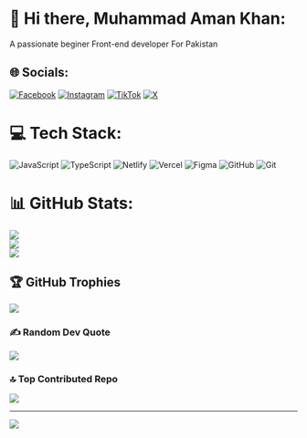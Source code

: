 # 💫 Hi there, Muhammad Aman Khan:
A passionate beginer Front-end developer For Pakistan


## 🌐 Socials:
[![Facebook](https://img.shields.io/badge/Facebook-%231877F2.svg?logo=Facebook&logoColor=white)](https://facebook.com/MuhammadAmanKhan) [![Instagram](https://img.shields.io/badge/Instagram-%23E4405F.svg?logo=Instagram&logoColor=white)](https://instagram.com/i_am_amankhan_10) [![TikTok](https://img.shields.io/badge/TikTok-%23000000.svg?logo=TikTok&logoColor=white)](https://tiktok.com/@@muhammadamankhan) [![X](https://img.shields.io/badge/X-black.svg?logo=X&logoColor=white)](https://x.com/@Aman_Khan_10) 

# 💻 Tech Stack:
![JavaScript](https://img.shields.io/badge/javascript-%23323330.svg?style=for-the-badge&logo=javascript&logoColor=%23F7DF1E) ![TypeScript](https://img.shields.io/badge/typescript-%23007ACC.svg?style=for-the-badge&logo=typescript&logoColor=white) ![Netlify](https://img.shields.io/badge/netlify-%23000000.svg?style=for-the-badge&logo=netlify&logoColor=#00C7B7) ![Vercel](https://img.shields.io/badge/vercel-%23000000.svg?style=for-the-badge&logo=vercel&logoColor=white) ![Figma](https://img.shields.io/badge/figma-%23F24E1E.svg?style=for-the-badge&logo=figma&logoColor=white) ![GitHub](https://img.shields.io/badge/github-%23121011.svg?style=for-the-badge&logo=github&logoColor=white) ![Git](https://img.shields.io/badge/git-%23F05033.svg?style=for-the-badge&logo=git&logoColor=white)
# 📊 GitHub Stats:
![](https://github-readme-stats.vercel.app/api?username=Muhammad-AmanKhan-10&theme=default_repocard&hide_border=false&include_all_commits=false&count_private=false)<br/>
![](https://github-readme-streak-stats.herokuapp.com/?user=Muhammad-AmanKhan-10&theme=default_repocard&hide_border=false)<br/>
![](https://github-readme-stats.vercel.app/api/top-langs/?username=Muhammad-AmanKhan-10&theme=default_repocard&hide_border=false&include_all_commits=false&count_private=false&layout=compact)

## 🏆 GitHub Trophies
![](https://github-profile-trophy.vercel.app/?username=Muhammad-AmanKhan-10&theme=radical&no-frame=false&no-bg=false&margin-w=4)

### ✍️ Random Dev Quote
![](https://quotes-github-readme.vercel.app/api?type=horizontal&theme=light)

### 🔝 Top Contributed Repo
![](https://github-contributor-stats.vercel.app/api?username=Muhammad-AmanKhan-10&limit=5&theme=default_repocard&combine_all_yearly_contributions=true)

---
[![](https://visitcount.itsvg.in/api?id=Muhammad-AmanKhan-10&icon=3&color=8)](https://visitcount.itsvg.in)

<!-- Proudly created with GPRM ( https://gprm.itsvg.in ) -->

